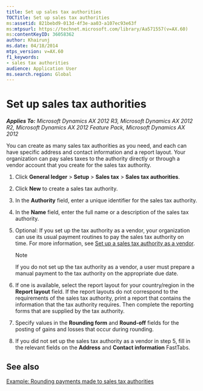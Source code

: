 ```yaml
---
title: Set up sales tax authorities
TOCTitle: Set up sales tax authorities
ms:assetid: 821bebd9-013d-4f3e-aa03-a107ec93e63f
ms:mtpsurl: https://technet.microsoft.com/library/Aa571557(v=AX.60)
ms:contentKeyID: 36058362
author: Khairunj
ms.date: 04/18/2014
mtps_version: v=AX.60
f1_keywords:
- sales tax authorities
audience: Application User
ms.search.region: Global
---
```


# Set up sales tax authorities 


_**Applies To:** Microsoft Dynamics AX 2012 R3, Microsoft Dynamics AX 2012 R2, Microsoft Dynamics AX 2012 Feature Pack, Microsoft Dynamics AX 2012_

You can create as many sales tax authorities as you need, and each can have specific address and contact information and a report layout. Your organization can pay sales taxes to the authority directly or through a vendor account that you create for the sales tax authority.

1.  Click **General ledger** \> **Setup** \> **Sales tax** \> **Sales tax authorities**.

2.  Click **New** to create a sales tax authority.

3.  In the **Authority** field, enter a unique identifier for the sales tax authority.

4.  In the **Name** field, enter the full name or a description of the sales tax authority.

5.  Optional: If you set up the tax authority as a vendor, your organization can use its usual payment routines to pay the sales tax authority on time. For more information, see [Set up a sales tax authority as a vendor](set-up-a-sales-tax-authority-as-a-vendor.md).
    

    > [!NOTE]
    > <P>If you do not set up the tax authority as a vendor, a user must prepare a manual payment to the tax authority on the appropriate due date.</P>



6.  If one is available, select the report layout for your country/region in the **Report layout** field. If the report layouts do not correspond to the requirements of the sales tax authority, print a report that contains the information that the tax authority requires. Then complete the reporting forms that are supplied by the tax authority.

7.  Specify values in the **Rounding form** and **Round-off** fields for the posting of gains and losses that occur during rounding.

8.  If you did not set up the sales tax authority as a vendor in step 5, fill in the relevant fields on the **Address** and **Contact information** FastTabs.

## See also

[Example: Rounding payments made to sales tax authorities](example-rounding-payments-made-to-sales-tax-authorities.md)

  


